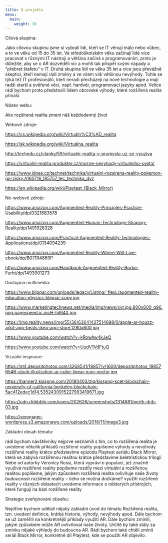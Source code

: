 ```yaml
---
title: O projektu
menu:
  main:
    weight: 30
---
```

	
Cílová skupina:

Jako cílovou skupinu jsme si vybrali lidi, kteří se IT věnují málo nebo vůbec, a to ve věku od 15 do 35 let. Ve středoškolském věku začínají lidé více pracovat s různými IT nástroji a většina začíná s programováním, proto je důležité, aby se o AR dozvěděli víc a mohli tak přispět svými nápady a “přebrat štafetu” v IT. Druhá skupina lidí ve věku 35 let a více jsou převážně skeptici, kteří nemají rádi změny a ve všem vidí většinou nevýhody. Tohle se týká též IT profesionálů, kteří neradi přecházejí na nové technologie a mají radši starší a ověřené věci, např. hardvér, programovací jazyky apod. Velice rádi bychom proto představili lidem obrovské výhody, které rozšířená realita přináší.
	
Název webu: 
	
Ako rozšírená realita zmení náš každodenný život
	
Webové zdroje:
	
https://cs.wikipedia.org/wiki/Virtuáln%C3%AD_realita
	
https://sk.wikipedia.org/wiki/Virtuálna_realita
	
http://techedu.cz/clanky/59/virtualni-realita-v-prumyslu-uz-se-vyuziva
	
https://virtualni-realita.produkter.cz/mozne-nevyhody-virtualniho-sveta/
	
https://www.idnes.cz/technet/technika/virtualni-rozsirena-reality-pokemon-go-zisky.A160716_185757_tec_technika_dvz
	
https://en.wikipedia.org/wiki/Playtest_(Black_Mirror)
	

Ne-webové zdroje:
	
https://www.amazon.com/Augmented-Reality-Principles-Practice-Usability/dp/0321883578

https://www.amazon.com/Augmented-Human-Technology-Shaping-Reality/dp/1491928328

https://www.amazon.com/Practical-Augmented-Reality-Technologies-Applications/dp/0134094239

https://www.amazon.com/Augmented-Reality-Where-Will-Live-ebook/dp/B071R4869P

https://www.amazon.com/Handbook-Augmented-Reality-Borko-Furht/dp/1493901273
	
Dostupná multimédia:

https://www.blippar.com/uploads/legacy/Listing/_flexL/augmented-reality-education-physics-blippar-copy.jpg

https://www.marketingtechnews.net/media/img/news/xvr.jpg.800x600_q96.png.pagespeed.ic.mcH-hi9I4X.jpg

https://img.reality.news/img/55/36/63641427514698/0/apple-ar-houzz-arkit-app-beats-ikea-app-store.1280x600.jpg

https://www.youtube.com/watch?v=kRowAw4kJeQ

https://www.youtube.com/watch?v=UudV1VdFtuQ
	
Vizuální inspirace:
	
https://st4.depositphotos.com/3268541/19857/v/1600/depositphotos_198576546-stock-illustration-ar-cube-linear-icon-vector.jpg

https://banner2.kisspng.com/20180403/ziq/kisspng-scet-blockchain-university-of-california-berkeley-blockchain-5ac412edec1d14.5352430915227993419671.jpg

https://cdn.dribbble.com/users/202626/screenshots/1314681/perth-drib-03.jpg

https://venngage-wordpress.s3.amazonaws.com/uploads/2018/11/image3.jpg
	
Základní obsah tématu:
	
rádi bychom návštěvníky nejprve seznámili s tím, co to rozšířená realita je
uvedeme několik příkladů rozšířené reality
popíšeme výhody a nevýhody rozšířené reality
krátce představíme epizodu Playtest seriálu Black Mirror, která se zabývá rozšířenou realitou
krátce představíme beletristickou trilogii Nebe od autorky Veronicy Rossi, která vypráví o populaci, jež značně využívá rozšířené reality 
popíšeme rozdíly mezi virtuální a rozšířenou realitou
popíšeme, jakým způsobem rozšířená realita ovlivňuje naše životy
budoucnost rozšířené reality – čeho se možná dočkáme?
využití rozšířené reality v různých oblastech 
uvedeme informace o některých přístrojích, které fungují na bázi rozšířené reality
	
Strategie zveřejnování obsahu:
	
Nejdříve bychom udělali nějaký základní úvod do tématu Rozšířená realita, tzn. uvedení definice, krátká historie, výhody, nevýhody apod. Dále bychom se už zaměřili na konkrétnější příklady využití AR. Dále bychom zmínili, jakým způsobem může AR ovlivňovat naše životy. Určitě by také stály za zmínku nějaké výhledy do budoucna AR. Rádi bychom také chtěli zmínit seriál Black Mirror, konkrétně díl Playtest, kde se použití AR objevilo.
